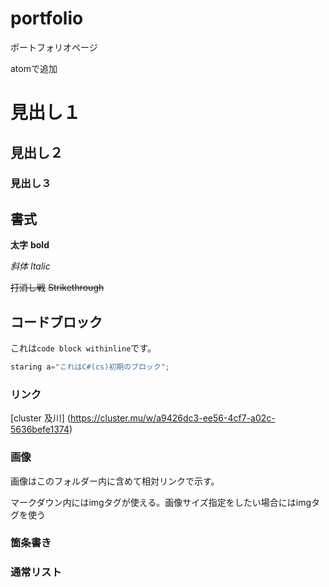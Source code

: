 # portfolio
ポートフォリオページ

atomで追加

# 見出し１

## 見出し２

### 見出し３

## 書式

**太字** **bold**

*斜体* *Italic*

~~打消し戦~~ ~~Strikethrough~~

## コードブロック

これは`code block withinline`です。

```cs
staring a="これはC#(cs)初期のブロック";
```

### リンク

[cluster 及川] (https://cluster.mu/w/a9426dc3-ee56-4cf7-a02c-5636befe1374)

### 画像



画像はこのフォルダー内に含めて相対リンクで示す。

マークダウン内にはimgタグが使える。画像サイズ指定をしたい場合にはimgタグを使う



### 箇条書き

### 通常リスト
